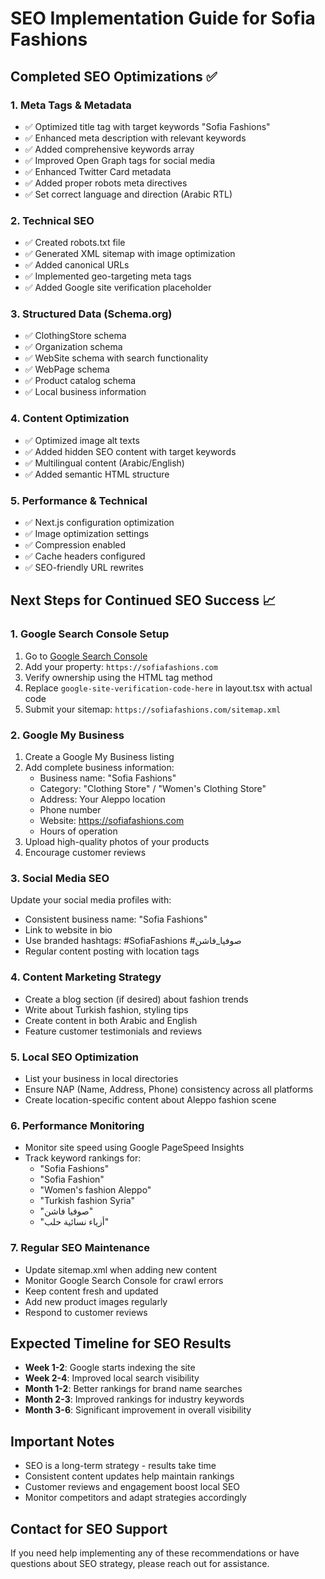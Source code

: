 # SEO Implementation Guide for Sofia Fashions

## Completed SEO Optimizations ✅

### 1. Meta Tags & Metadata

- ✅ Optimized title tag with target keywords "Sofia Fashions"
- ✅ Enhanced meta description with relevant keywords
- ✅ Added comprehensive keywords array
- ✅ Improved Open Graph tags for social media
- ✅ Enhanced Twitter Card metadata
- ✅ Added proper robots meta directives
- ✅ Set correct language and direction (Arabic RTL)

### 2. Technical SEO

- ✅ Created robots.txt file
- ✅ Generated XML sitemap with image optimization
- ✅ Added canonical URLs
- ✅ Implemented geo-targeting meta tags
- ✅ Added Google site verification placeholder

### 3. Structured Data (Schema.org)

- ✅ ClothingStore schema
- ✅ Organization schema
- ✅ WebSite schema with search functionality
- ✅ WebPage schema
- ✅ Product catalog schema
- ✅ Local business information

### 4. Content Optimization

- ✅ Optimized image alt texts
- ✅ Added hidden SEO content with target keywords
- ✅ Multilingual content (Arabic/English)
- ✅ Added semantic HTML structure

### 5. Performance & Technical

- ✅ Next.js configuration optimization
- ✅ Image optimization settings
- ✅ Compression enabled
- ✅ Cache headers configured
- ✅ SEO-friendly URL rewrites

## Next Steps for Continued SEO Success 📈

### 1. Google Search Console Setup

1. Go to [Google Search Console](https://search.google.com/search-console/)
2. Add your property: `https://sofiafashions.com`
3. Verify ownership using the HTML tag method
4. Replace `google-site-verification-code-here` in layout.tsx with actual code
5. Submit your sitemap: `https://sofiafashions.com/sitemap.xml`

### 2. Google My Business

1. Create a Google My Business listing
2. Add complete business information:
   - Business name: "Sofia Fashions"
   - Category: "Clothing Store" / "Women's Clothing Store"
   - Address: Your Aleppo location
   - Phone number
   - Website: https://sofiafashions.com
   - Hours of operation
3. Upload high-quality photos of your products
4. Encourage customer reviews

### 3. Social Media SEO

Update your social media profiles with:

- Consistent business name: "Sofia Fashions"
- Link to website in bio
- Use branded hashtags: #SofiaFashions #صوفيا_فاشن
- Regular content posting with location tags

### 4. Content Marketing Strategy

- Create a blog section (if desired) about fashion trends
- Write about Turkish fashion, styling tips
- Create content in both Arabic and English
- Feature customer testimonials and reviews

### 5. Local SEO Optimization

- List your business in local directories
- Ensure NAP (Name, Address, Phone) consistency across all platforms
- Create location-specific content about Aleppo fashion scene

### 6. Performance Monitoring

- Monitor site speed using Google PageSpeed Insights
- Track keyword rankings for:
  - "Sofia Fashions"
  - "Sofia Fashion"
  - "Women's fashion Aleppo"
  - "Turkish fashion Syria"
  - "صوفيا فاشن"
  - "أزياء نسائية حلب"

### 7. Regular SEO Maintenance

- Update sitemap.xml when adding new content
- Monitor Google Search Console for crawl errors
- Keep content fresh and updated
- Add new product images regularly
- Respond to customer reviews

## Expected Timeline for SEO Results

- **Week 1-2**: Google starts indexing the site
- **Week 2-4**: Improved local search visibility
- **Month 1-2**: Better rankings for brand name searches
- **Month 2-3**: Improved rankings for industry keywords
- **Month 3-6**: Significant improvement in overall visibility

## Important Notes

- SEO is a long-term strategy - results take time
- Consistent content updates help maintain rankings
- Customer reviews and engagement boost local SEO
- Monitor competitors and adapt strategies accordingly

## Contact for SEO Support

If you need help implementing any of these recommendations or have questions about SEO strategy, please reach out for assistance.
